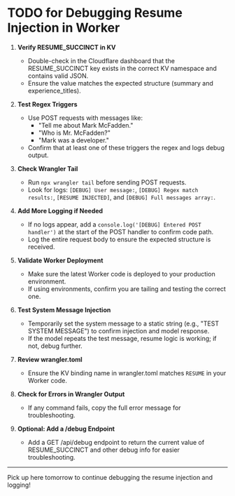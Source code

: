 # TODO for Debugging Resume Injection in Worker

1. **Verify RESUME_SUCCINCT in KV**
   - Double-check in the Cloudflare dashboard that the RESUME_SUCCINCT key exists in the correct KV namespace and contains valid JSON.
   - Ensure the value matches the expected structure (summary and experience_titles).

2. **Test Regex Triggers**
   - Use POST requests with messages like:
     - "Tell me about Mark McFadden."
     - "Who is Mr. McFadden?"
     - "Mark was a developer."
   - Confirm that at least one of these triggers the regex and logs debug output.

3. **Check Wrangler Tail**
   - Run `npx wrangler tail` before sending POST requests.
   - Look for logs: `[DEBUG] User message:`, `[DEBUG] Regex match results:`, `[RESUME INJECTED]`, and `[DEBUG] Full messages array:`.

4. **Add More Logging if Needed**
   - If no logs appear, add a `console.log('[DEBUG] Entered POST handler')` at the start of the POST handler to confirm code path.
   - Log the entire request body to ensure the expected structure is received.

5. **Validate Worker Deployment**
   - Make sure the latest Worker code is deployed to your production environment.
   - If using environments, confirm you are tailing and testing the correct one.

6. **Test System Message Injection**
   - Temporarily set the system message to a static string (e.g., "TEST SYSTEM MESSAGE") to confirm injection and model response.
   - If the model repeats the test message, resume logic is working; if not, debug further.

7. **Review wrangler.toml**
   - Ensure the KV binding name in wrangler.toml matches `RESUME` in your Worker code.

8. **Check for Errors in Wrangler Output**
   - If any command fails, copy the full error message for troubleshooting.

9. **Optional: Add a /debug Endpoint**
   - Add a GET /api/debug endpoint to return the current value of RESUME_SUCCINCT and other debug info for easier troubleshooting.

---

Pick up here tomorrow to continue debugging the resume injection and logging!
